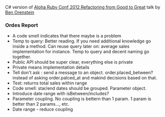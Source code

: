 C# version of [Aloha Ruby Conf 2012 Refactoring from Good to Great](https://www.youtube.com/watch?v=DC-pQPq0acs) talk by [Ben Orenstein](http://www.benorenstein.com/)


### Ordes Report

- A code smell indicates that there maybe is a problem
- Temp to query: Better reading. If you need additional knowledge go inside a method. Can reuse query later on: average sales implementation for instance. Temp to query and decent naming go together.
- Public API should be super clear, everything else is private
- Private means implementation details
- Tell don't ask : send a message to an object. order.placed_between? instead of asking order.palced_at and makind decisions based on that.
- Test: returns total sales within range
- Code smell: star/end dates should be grouped. Parameter object.
- Introduce date range with isBetween/includes?
- Parameter coupling. No coupling is bettern than 1 param. 1 param is better than 2 params..., etc.
- Date range - reduce coupling
